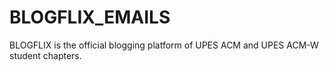 # BLOGFLIX_EMAILS
BLOGFLIX  is the official blogging platform of UPES ACM and UPES ACM-W student chapters. 
